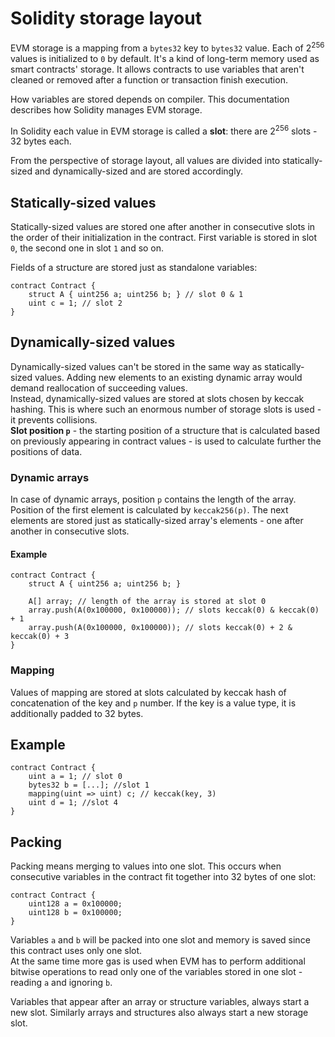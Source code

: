 # Solidity storage layout

EVM storage is a mapping from a `bytes32` key to `bytes32` value. Each of 2<sup>256</sup> values is initialized to `0` by default. It's a kind of long-term memory used as smart contracts' storage. It allows contracts to use variables that aren't cleaned or removed after a function or transaction finish execution.

How variables are stored depends on compiler. This documentation describes how Solidity manages EVM storage.

In Solidity each value in EVM storage is called a **slot**: there are 2<sup>256</sup> slots - 32 bytes each.

From the perspective of storage layout, all values are divided into statically-sized and dynamically-sized and are stored accordingly.

## Statically-sized values

Statically-sized values are stored one after another in consecutive slots in the order of their initialization in the contract. First variable is stored in slot `0`, the second one in slot `1` and so on.

Fields of a structure are stored just as standalone variables:

```Solidity
contract Contract {
    struct A { uint256 a; uint256 b; } // slot 0 & 1
    uint c = 1; // slot 2
}
```

## Dynamically-sized values

Dynamically-sized values can't be stored in the same way as statically-sized values. Adding new elements to an existing dynamic array would demand reallocation of succeeding values.  
Instead, dynamically-sized values are stored at slots chosen by keccak hashing. This is where such an enormous number of storage slots is used - it prevents collisions.  
**Slot position `p`** - the starting position of a structure that is calculated based on previously appearing in contract values - is used to calculate further the positions of data.

### Dynamic arrays

In case of dynamic arrays, position `p` contains the length of the array. Position of the first element is calculated by `keccak256(p)`. The next elements are stored just as statically-sized array's elements - one after another in consecutive slots.

#### Example

```Solidity
contract Contract {
    struct A { uint256 a; uint256 b; }

    A[] array; // length of the array is stored at slot 0
    array.push(A(0x100000, 0x100000)); // slots keccak(0) & keccak(0) + 1
    array.push(A(0x100000, 0x100000)); // slots keccak(0) + 2 & keccak(0) + 3
}
```

### Mapping

Values of mapping are stored at slots calculated by keccak hash of concatenation of the key and `p` number. If the key is a value type, it is additionally padded to 32 bytes.

## Example

```Solidity
contract Contract {
    uint a = 1; // slot 0
    bytes32 b = [...]; //slot 1
    mapping(uint => uint) c; // keccak(key, 3)
    uint d = 1; //slot 4
}
```

## Packing

Packing means merging to values into one slot. This occurs when consecutive variables in the contract fit together into 32 bytes of one slot:

```Solidity
contract Contract {
    uint128 a = 0x100000;
    uint128 b = 0x100000;
}
```

Variables `a` and `b` will be packed into one slot and memory is saved since this contract uses only one slot.  
At the same time more gas is used when EVM has to perform additional bitwise operations to read only one of the variables stored in one slot - reading `a` and ignoring `b`.

Variables that appear after an array or structure variables, always start a new slot. Similarly arrays and structures also always start a new storage slot.
